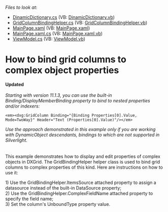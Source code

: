 <!-- default file list -->
*Files to look at*:

* [DinamicDictionary.cs](./CS/SilverlightApplication1/DinamicDictionary.cs) (VB: [DinamicDictionary.vb](./VB/SilverlightApplication1/DinamicDictionary.vb))
* [GridColumnBindingHelper.cs](./CS/SilverlightApplication1/GridColumnBindingHelper.cs) (VB: [GridColumnBindingHelper.vb](./VB/SilverlightApplication1/GridColumnBindingHelper.vb))
* [MainPage.xaml](./CS/SilverlightApplication1/MainPage.xaml) (VB: [MainPage.xaml](./VB/SilverlightApplication1/MainPage.xaml))
* [MainPage.xaml.cs](./CS/SilverlightApplication1/MainPage.xaml.cs) (VB: [MainPage.xaml.vb](./VB/SilverlightApplication1/MainPage.xaml.vb))
* [ViewModel.cs](./CS/SilverlightApplication1/ViewModel.cs) (VB: [ViewModel.vb](./VB/SilverlightApplication1/ViewModel.vb))
<!-- default file list end -->
# How to bind grid columns to complex object properties


<p><strong>Updated</strong><br><br><em>Starting with version 11.1.3, you can use the built-in Binding/DisplayMemberBinding property to bind to nested properties and/or indexers:</em></p>


```xaml
<em><dxg:GridColumn Binding="{Binding Properties[0].Value, Mode=TwoWay}" Header="Text (Properties[0].Value)"/></em>
```


<p><em>Use the approach demonstrated in this example only if you are working with DynamicObject descendants, bindings to which are not supported in Silverlight.</em><br><br><br>This example demonstrates how to display and edit properties of complex objects in DXGrid. The GridBindingHelper helper class is used to bind grid columns to complex properties of this kind. Here are instructions on how to use it:</p>
<p>1) Use the GridBindingHelper.ItemsSource attached property to assign a datasource instead of the built-in DataSource property;<br> 2) Use the GridBindingHelper.ComplexFieldName attached property to specify the field name;<br> 3) Set the column's UnboundType property value.</p>

<br/>


